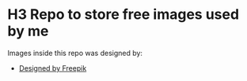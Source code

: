 # H3 Repo to store free images used by me

Images inside this repo was designed by:

- [Designed by Freepik]("https://www.freepik.com")
